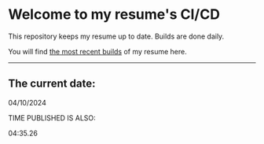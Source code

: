 # Welcome to my resume's CI/CD
This repository keeps my resume up to date. Builds are done daily.
  
You will find [the most recent builds](output/) of my resume here.
* * *
 
## The current date:  
 04/10/2024 
   
  
  
 TIME PUBLISHED IS ALSO: 
  
 04:35.26 
  
  
